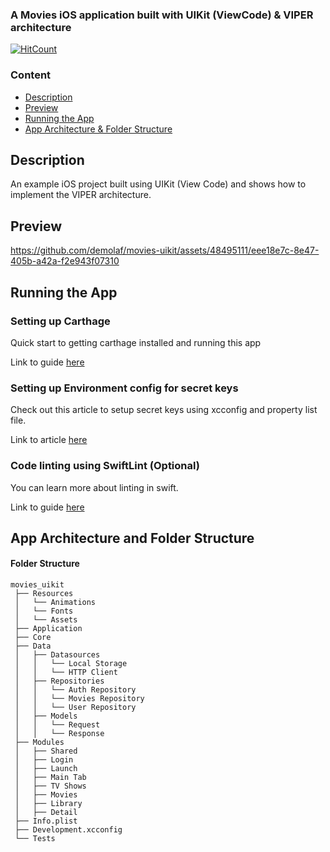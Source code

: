 ### A Movies iOS application built with UIKit (ViewCode) & VIPER architecture
[![HitCount](https://hits.dwyl.com/demolaf/movies-uikit.svg?style=flat-square&show=unique)](http://hits.dwyl.com/demolaf/movies-uikit)

### Content
* [Description](#description)
* [Preview](#preview)
* [Running the App](#running-the-app)
* [App Architecture & Folder Structure](#app-architecture-and-folder-structure)

## Description
An example iOS project built using UIKit (View Code) and shows how to implement the VIPER architecture.

## Preview
https://github.com/demolaf/movies-uikit/assets/48495111/eee18e7c-8e47-405b-a42a-f2e943f07310

## Running the App

### Setting up Carthage
Quick start to getting carthage installed and running this app

Link to guide [here](https://github.com/Carthage/Carthage#quick-start) 


### Setting up Environment config for secret keys
Check out this article to setup secret keys using xcconfig and property list file.

Link to article [here](https://moinulhassan.medium.com/read-variables-from-env-file-to-xcconfig-files-for-different-schemes-in-xcode-3ef977a0eef8)

### Code linting using SwiftLint (Optional)
You can learn more about linting in swift.

Link to guide [here](https://github.com/realm/SwiftLint)

## App Architecture and Folder Structure

#### Folder Structure

```
movies_uikit 
 ├── Resources
 │   └── Animations
 │   └── Fonts
 │   └── Assets
 ├── Application
 ├── Core
 ├── Data
 │   ├── Datasources
 │   │   └── Local Storage
 │   │   └── HTTP Client
 │   ├── Repositories
 │   │   └── Auth Repository
 │   │   └── Movies Repository
 │   │   └── User Repository
 │   ├── Models
 │   │   └── Request
 │   │   └── Response
 ├── Modules
 │   ├── Shared
 │   ├── Login
 │   ├── Launch
 │   ├── Main Tab
 │   ├── TV Shows
 │   ├── Movies
 │   ├── Library
 │   ├── Detail
 ├── Info.plist
 ├── Development.xcconfig
 └── Tests
```
